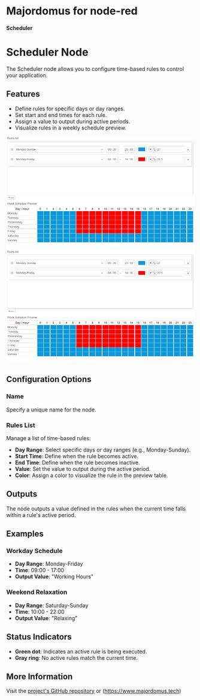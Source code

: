 # Majordomus for node-red

#### Scheduler

# Scheduler Node

The Scheduler node allows you to configure time-based rules to control your application.

## Features
- Define rules for specific days or day ranges.
- Set start and end times for each rule.
- Assign a value to output during active periods.
- Visualize rules in a weekly schedule preview.

![Scheduler](SW/node-red-contrib-majordomus/images/scheduler.png)
![Scheduler](images/scheduler.png)

## Configuration Options

### Name
Specify a unique name for the node.

### Rules List
Manage a list of time-based rules:
- **Day Range**: Select specific days or day ranges (e.g., Monday-Sunday).
- **Start Time**: Define when the rule becomes active.
- **End Time**: Define when the rule becomes inactive.
- **Value**: Set the value to output during the active period.
- **Color**: Assign a color to visualize the rule in the preview table.

## Outputs
The node outputs a value defined in the rules when the current time falls within a rule's active period.

## Examples

### Workday Schedule
- **Day Range**: Monday-Friday
- **Time**: 09:00 - 17:00
- **Output Value**: "Working Hours"

### Weekend Relaxation
- **Day Range**: Saturday-Sunday
- **Time**: 10:00 - 22:00
- **Output Value**: "Relaxing"

## Status Indicators
- **Green dot**: Indicates an active rule is being executed.
- **Gray ring**: No active rules match the current time.

## More Information
Visit the [project's GitHub repository](https://github.com/jirihusak/majordomus) or (https://www.majordomus.tech)

